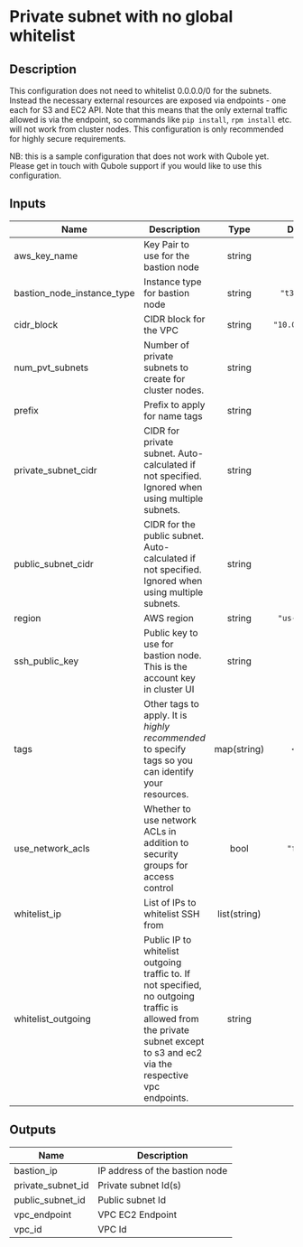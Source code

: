 # Private subnet with no global whitelist

## Description
This configuration does not need to whitelist 0.0.0.0/0 for the subnets. Instead the necessary external resources are exposed via endpoints - one each for S3 and EC2 API. Note that this means that the only external traffic allowed is via the endpoint, so commands like `pip install`, `rpm install` etc. will not work from cluster nodes. This configuration is only recommended for highly secure requirements.

NB: this is a sample configuration that does not work with Qubole yet. Please get in touch with Qubole support if you would like to use this configuration.

## Inputs

| Name | Description | Type | Default | Required |
|------|-------------|:----:|:-----:|:-----:|
| aws\_key\_name | Key Pair to use for the bastion node | string | n/a | yes |
| bastion\_node\_instance\_type | Instance type for bastion node | string | `"t3.small"` | no |
| cidr\_block | CIDR block for the VPC | string | `"10.0.0.0/16"` | no |
| num\_pvt\_subnets | Number of private subnets to create for cluster nodes. | string | `"1"` | no |
| prefix | Prefix to apply for name tags | string | n/a | yes |
| private\_subnet\_cidr | CIDR for private subnet. Auto-calculated if not specified. Ignored when using multiple subnets. | string | `""` | no |
| public\_subnet\_cidr | CIDR for the public subnet. Auto-calculated if not specified. Ignored when using multiple subnets. | string | `""` | no |
| region | AWS region | string | `"us-west-2"` | no |
| ssh\_public\_key | Public key to use for bastion node. This is the account key in cluster UI | string | n/a | yes |
| tags | Other tags to apply. It is *highly recommended* to specify tags so you can identify your resources. | map(string) | `<map>` | no |
| use\_network\_acls | Whether to use network ACLs in addition to security groups for access control | bool | `"false"` | no |
| whitelist\_ip | List of IPs to whitelist SSH from | list(string) | n/a | yes |
| whitelist\_outgoing | Public IP to whitelist outgoing traffic to. If not specified, no outgoing traffic is allowed from the private subnet except to s3 and ec2 via the respective vpc endpoints. | string | `""` | no |

## Outputs

| Name | Description |
|------|-------------|
| bastion\_ip | IP address of the bastion node |
| private\_subnet\_id | Private subnet Id(s) |
| public\_subnet\_id | Public subnet Id |
| vpc\_endpoint | VPC EC2 Endpoint |
| vpc\_id | VPC Id |

